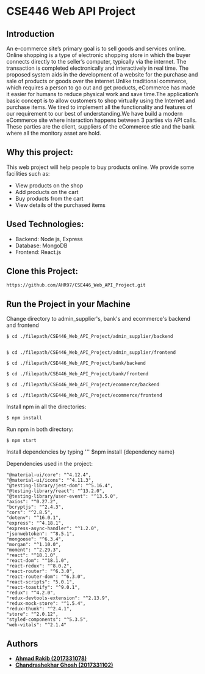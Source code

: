# CSE446 Web API Project


## Introduction
An e-commerce site’s primary goal is to sell goods and services online. Online
shopping is a type of electronic shopping store in which the buyer connects
directly to the seller’s computer, typically via the internet. The transaction is
completed electronically and interactively in real time.
The proposed system aids in the development of a website for the purchase
and sale of products or goods over the internet.Unlike traditional commerce,
which requires a person to go out and get products, eCommerce has made it
easier for humans to reduce physical work and save time.The application’s basic
concept is to allow customers to shop virtually using the Internet and purchase
items.
We tired to implement all the functionality and features of our requirement
to our best of understanding.We have build a modern eCommerce site where
interaction happens between 3 parties via API calls. These parties are the client,
suppliers of the eCommerce stie and the bank where all the monitory asset are
hold.

## Why this project:
This web project will help people to buy products online. We provide some facilities such as:
<ul>
<li>View products on the shop</li>
<li>Add products on the cart</li>
<li>Buy products from the cart</li>
<li>View details of the purchased items</li>
</ul>


## Used Technologies:
<ul>
<li>Backend: Node js, Express</li>
<li>Database: MongoDB</li> 
<li>Frontend: React.js</li>
</ul>

## Clone this Project:
```
https://github.com/AHR97/CSE446_Web_API_Project.git
```

## Run the Project in your Machine

Change directory to admin_supplier's, bank's and ecommerce's backend and frontend
```
$ cd ./filepath/CSE446_Web_API_Project/admin_supplier/backend


$ cd ./filepath/CSE446_Web_API_Project/admin_supplier/frontend

$ cd ./filepath/CSE446_Web_API_Project/bank/backend

$ cd ./filepath/CSE446_Web_API_Project/bank/frontend

$ cd ./filepath/CSE446_Web_API_Project/ecommerce/backend

$ cd ./filepath/CSE446_Web_API_Project/ecommerce/frontend

```

Install npm in all the directories:
```
$ npm install
```
Run npm in both directory:
```
$ npm start
```

Install dependencies by typing
'''
$npm install {dependency name}


Dependencies used in the project:

    "@material-ui/core": "^4.12.4",
    "@material-ui/icons": "^4.11.3",
    "@testing-library/jest-dom": "^5.16.4",
    "@testing-library/react": "^13.2.0",
    "@testing-library/user-event": "^13.5.0",
    "axios": "^0.27.2",
    "bcryptjs": "^2.4.3",
    "cors": "^2.8.5",
    "dotenv": "^16.0.1",
    "express": "^4.18.1",
    "express-async-handler": "^1.2.0",
    "jsonwebtoken": "^8.5.1",
    "mongoose": "^6.3.4",
    "morgan": "^1.10.0",
    "moment": "^2.29.3",
    "react": "^18.1.0",
    "react-dom": "^18.1.0",
    "react-redux": "^8.0.2",
    "react-router": "^6.3.0",
    "react-router-dom": "^6.3.0",
    "react-scripts": "5.0.1",
    "react-toastify": "^9.0.1",
    "redux": "^4.2.0",
    "redux-devtools-extension": "^2.13.9",
    "redux-mock-store": "^1.5.4",
    "redux-thunk": "^2.4.1",
    "store": "^2.0.12",
    "styled-components": "^5.3.5",
    "web-vitals": "^2.1.4"



## Authors
- <b>[Ahmad Rakib (2017331078)](https://github.com/AHR97)</b>
- <b>[Chandrashekhar Ghosh (2017331102)](https://github.com/chandrashekhar13)</b>

